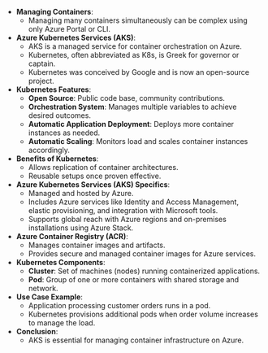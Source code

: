- **Managing Containers**:
    - Managing many containers simultaneously can be complex using only Azure Portal or CLI.
- **Azure Kubernetes Services (AKS)**:
    - AKS is a managed service for container orchestration on Azure.
    - Kubernetes, often abbreviated as K8s, is Greek for governor or captain.
    - Kubernetes was conceived by Google and is now an open-source project.
- **Kubernetes Features**:
    - **Open Source**: Public code base, community contributions.
    - **Orchestration System**: Manages multiple variables to achieve desired outcomes.
    - **Automatic Application Deployment**: Deploys more container instances as needed.
    - **Automatic Scaling**: Monitors load and scales container instances accordingly.
- **Benefits of Kubernetes**:
    - Allows replication of container architectures.
    - Reusable setups once proven effective.
- **Azure Kubernetes Services (AKS) Specifics**:
    - Managed and hosted by Azure.
    - Includes Azure services like Identity and Access Management, elastic provisioning, and integration with Microsoft tools.
    - Supports global reach with Azure regions and on-premises installations using Azure Stack.
- **Azure Container Registry (ACR)**:
    - Manages container images and artifacts.
    - Provides secure and managed container images for Azure services.
- **Kubernetes Components**:
    - **Cluster**: Set of machines (nodes) running containerized applications.
    - **Pod**: Group of one or more containers with shared storage and network.
- **Use Case Example**:
    - Application processing customer orders runs in a pod.
    - Kubernetes provisions additional pods when order volume increases to manage the load.
- **Conclusion**:
    - AKS is essential for managing container infrastructure on Azure.